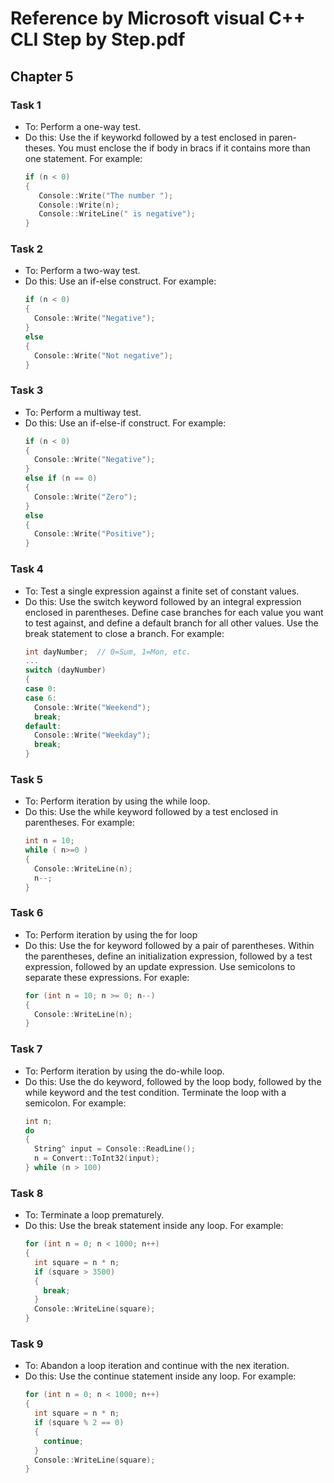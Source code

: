 Reference by Microsoft visual C++ CLI Step by Step.pdf
======================================================

## Chapter 5

### Task 1
* To: Perform a one-way test.
* Do this:
  Use the if keyworkd followed by a test enclosed in paren-
  theses. You must enclose the if body in bracs if it contains
  more than one statement. For example:
  ```cpp
  if (n < 0)
  {
     Console::Write("The number ");
     Console::Write(n);
     Console::WriteLine(" is negative");
  }
  ``` 

### Task 2
* To: Perform a two-way test.
* Do this:
  Use an if-else construct. For example:
  ```cpp
  if (n < 0)
  {
    Console::Write("Negative");
  }
  else
  {
    Console::Write("Not negative");
  }
  ```

### Task 3
* To: Perform a multiway test.
* Do this:
  Use an if-else-if construct. For example:
  ```cpp
  if (n < 0)
  {
    Console::Write("Negative");
  }
  else if (n == 0)
  {
    Console::Write("Zero");
  }
  else
  {
    Console::Write("Positive");
  }
  ```

### Task 4
* To: Test a single expression against a finite set of constant
  values.
* Do this:
  Use the switch keyword followed by an integral expression
  enclosed in parentheses. Define case branches for each
  value you want to test against, and define a default
  branch for all other values. Use the break statement to
  close a branch. For example:
  ```cpp
  int dayNumber;  // 0=Sum, 1=Mon, etc.
  ...
  switch (dayNumber)
  {
  case 0:
  case 6:
    Console::Write("Weekend");
    break;
  default:
    Console::Write("Weekday");
    break;
  }
  ```

### Task 5
* To: Perform iteration by using the while loop.
* Do this:
  Use the while keyword followed by a test enclosed in
  parentheses. For example:
  ```cpp
  int n = 10;
  while ( n>=0 )
  {
    Console::WriteLine(n);
    n--;
  }
  ```

### Task 6
* To: Perform iteration by using the for loop
* Do this:
  Use the for keyword followed by a pair of parentheses.
  Within the parentheses, define an initialization expression,
  followed by a test expression, followed by an update
  expression. Use semicolons to separate these expressions.
  For exaple:
  ```cpp
  for (int n = 10; n >= 0; n--)
  {
    Console::WriteLine(n);
  }
  ```

### Task 7
* To: Perform iteration by using the do-while loop.
* Do this:
  Use the do keyword, followed by the loop body, followed
  by the while keyword and the test condition. Terminate
  the loop with a semicolon. For example:
  ```cpp
  int n;
  do
  {
    String^ input = Console::ReadLine();
    n = Convert::ToInt32(input);
  } while (n > 100)
  ```

### Task 8
* To: Terminate a loop prematurely.
* Do this:
  Use the break statement inside any loop. For example:
  ```cpp
  for (int n = 0; n < 1000; n++)
  {
    int square = n * n;
    if (square > 3500)
    {
      break;
    }
    Console::WriteLine(square);
  }
  ```

### Task 9
* To: Abandon a loop iteration and continue with the nex
  iteration.
* Do this:
  Use the continue statement inside any loop. For example:
  ```cpp
  for (int n = 0; n < 1000; n++)
  {
    int square = n * n;
    if (square % 2 == 0)
    {
      continue;
    }
    Console::WriteLine(square);
  }
  ```
